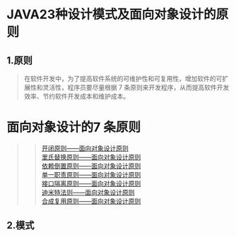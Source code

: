 # JAVA23种设计模式及面向对象设计的原则

## 1.原则
>在软件开发中，为了提高软件系统的可维护性和可复用性，增加软件的可扩展性和灵活性，程序员要尽量根据 7 条原则来开发程序，从而提高软件开发效率、节约软件开发成本和维护成本。
# 面向对象设计的7 条原则
>>[开闭原则——面向对象设计原则](document/1.md)</br  >
>>[里氏替换原则——面向对象设计原则](document/2.md)</br  >
>>[依赖倒置原则——面向对象设计原则](document/3.md)</br  >
>>[单一职责原则——面向对象设计原则](document/4.md)</br  >
>>[接口隔离原则——面向对象设计原则](document/5.md)</br  >
>>[迪米特法则——面向对象设计原则](document/6.md)</br  >
>>[合成复用原则——面向对象设计原则](document/7.md)</br  >

## 2.模式
